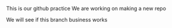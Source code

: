 This is our github practice
We are working on making a new repo

We will see if this branch business works